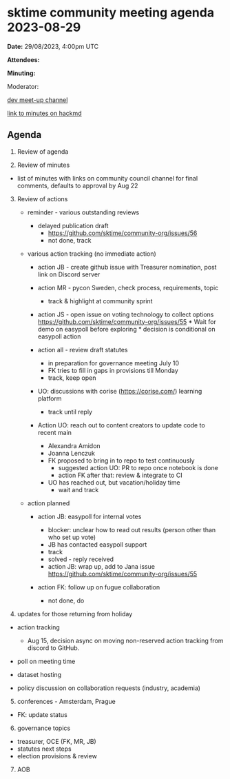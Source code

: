 
# sktime community meeting agenda 2023-08-29

**Date:** 
29/08/2023, 4:00pm UTC

**Attendees:**

**Minuting:**

Moderator:

[dev meet-up channel](https://discord.com/channels/723500657255907408/875422707523682335)

[link to minutes on hackmd](https://hackmd.io/LUsu_aLHSDWPg9ofJ3urzg)

## Agenda

1. Review of agenda

2. Review of minutes

* list of minutes with links on community council channel for final comments, defaults to approval by Aug 22

3. Review of actions

    * reminder - various outstanding reviews

        * delayed publication draft
            * https://github.com/sktime/community-org/issues/56
            * not done, track

    * various action tracking (no immediate action)

        * action JB - create github issue with Treasurer nomination, post link on Discord server

        * action MR - pycon Sweden, check process, requirements, topic
            * track & highlight at community sprint

        * action JS - open issue on voting technology to collect options https://github.com/sktime/community-org/issues/55
                * Wait for demo on easypoll before exploring
                * decision is conditional on easypoll action
        * action all - review draft statutes
            * in preparation for governance meeting July 10
            * FK tries to fill in gaps in provisions till Monday
            * track, keep open
        * UO: discussions with corise (https://corise.com/) learning platform
            * track until reply

        * Action UO: reach out to content creators to update code to recent main
            * Alexandra Amidon
            * Joanna Lenczuk
            * FK proposed to bring in to repo to test continuously
                * suggested action UO: PR to repo once notebook is done
                * action FK after that: review & integrate to CI
            * UO has reached out, but vacation/holiday time
                * wait and track

    * action planned
        * action JB: easypoll for internal votes
            * blocker: unclear how to read out results (person other than who set up vote)
            * JB has contacted easypoll support
            * track
            * solved - reply received
            * action JB: wrap up, add to Jana issue https://github.com/sktime/community-org/issues/55


        * action FK: follow up on fugue collaboration
            * not done, do

4. updates for those returning from holiday

* action tracking
    * Aug 15, decision async on moving non-reserved action tracking from discord to GitHub.

* poll on meeting time
* dataset hosting
* policy discussion on collaboration requests (industry, academia)

5. conferences - Amsterdam, Prague

* FK: update status

6. governance topics

* treasurer, OCE (FK, MR, JB)
* statutes next steps
* election provisions & review

7. AOB
